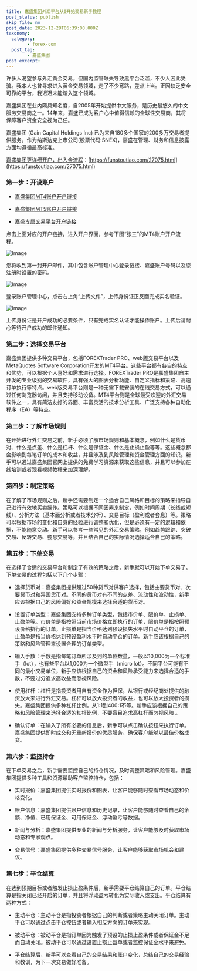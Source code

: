 ```yaml
---
title: 嘉盛集团外汇平台从0开始交易新手教程
post_status: publish
skip_file: no
post_date: 2023-12-29T06:39:00.000Z
taxonomy:
  category:
        - forex-com
  post_tag:
        - 嘉盛集团
post_excerpt: 
---
```

许多人渴望参与外汇黄金交易，但国内监管缺失导致黑平台泛滥，不少人因此受骗。我本人也曾寻求进入黄金交易领域，走了不少弯路，差点上当。正因缺乏安全可靠的平台，我迟迟未能踏入这个领域。

嘉盛集团在业内颇具知名度，自2005年开始提供中文服务，是历史最悠久的中文服务交易商之一。14年来，嘉盛已成为客户心中值得信赖的全球性交易商，其将保障客户资金安全视为己任。

嘉盛集团 (Gain Capital Holdings Inc) 已为来自180多个国家的200多万交易者提供服务。作为纳斯达克上市公司(股票代码:SNEX)，嘉盛在管理、财务和信息披露方面均遵循最高标准。

[嘉盛集团更详细开户，出入金流程](https://funstoutiao.com/27075.html)：[https://funstoutiao.com/27075.html](https://funstoutiao.com/27075.html)

### 第一步：开设账户

* [嘉盛集团MT4账户开户链接](https://s.ssgg.net/jsmt4)

* [嘉盛集团MT5账户开户链接](https://s.ssgg.net/jsmt5)

* [嘉盛专属交易平台开户链接](https://s.ssgg.net/js)

点击上面对应的开户链接，进入开户界面，参考下图“张三”的MT4账户开户流程。

![Image](https://prod-files-secure.s3.us-west-2.amazonaws.com/39ed1227-6d7d-4570-be36-9ccd4a2c4241/7a167aea-686b-400d-af59-4e18eb607a40/640.png?X-Amz-Algorithm=AWS4-HMAC-SHA256&X-Amz-Content-Sha256=UNSIGNED-PAYLOAD&X-Amz-Credential=ASIAZI2LB466R4TTRSR3%2F20250711%2Fus-west-2%2Fs3%2Faws4_request&X-Amz-Date=20250711T101308Z&X-Amz-Expires=3600&X-Amz-Security-Token=IQoJb3JpZ2luX2VjEMr%2F%2F%2F%2F%2F%2F%2F%2F%2F%2FwEaCXVzLXdlc3QtMiJIMEYCIQCVPXZsCHK5szZA9EkmxQhPhCDjosc8iRzcnjlwb4ENqAIhANw6PLf1bQaOot1UiPfkw8OveR50oOmOKm9myFN6hmusKogECNP%2F%2F%2F%2F%2F%2F%2F%2F%2F%2FwEQABoMNjM3NDIzMTgzODA1IgwWcROAWaMuBY6VBXEq3AN4YZZeYd0sPXJLcQC3Tw%2F%2BpQLmiXZWxmK7rqI4CEuqIma9MApjpoyvxxqOfQ6mpKvTScgqaHB9tRAbfXWgy4bbcGoNqGXK%2Fe38MOebREZJILXWRDzYjKFZiWK7Vq4nVUAiNZKDswVPR3cp2zAUA%2BxtvuO5COWWLqZjHj0GT3%2FAjLjVol9P5IBabJcJyO2dGO%2Fl%2FPAbTjzzVCD6KfOzgWvLT9S4Qvu7TN8eGDKP4cADSC74gibom88loqc9X5hQRLDN8UjAo0TXHnPvrNWnw%2B1BIhhkofwUr1C6Bibq5kGZPHvj%2BXF%2FM%2BSf7y9PEMwD0YHC1LAvPd8kjbEr6bn%2BrgTY0%2B9Anuh8dgTZOXClrRevEogPaZRE7mXRobW9auD5nCsf%2F4nkHw2nOto%2F9QaQYVQB2a0%2F%2FwmYYnYk1QyYo7TXUUGVAd5z05zmLZ4J8idW7%2BygUS8p2ZA7CiE1IV3lqYnXqmPmjVWgA5tccwu8qov5loWC2IAh2GuMdbpHXwQb0dEL7%2B5hfn%2Fp8eMcBc9wt1VoCaDeSfAZvyqySPRypFWrxZebZNZp1ctGaokFuW9%2B1vUaykGIGayLWvTChC9TRuIO10cbIvB6ROtdEZtUzcfHhwH2tgcp4JUQ6N0pWTCPucPDBjqkAVf98G6QEUikt9Z8sZN35EW3TAmN8DAX8yxXybACkegBzZqPSgLWh%2FBv7dEaHoe%2BieZFKfNK0tjsO4oCmYxHKEyRFTohAtHp1BQB0IUFnCPDXjjn1nYRLTKvFj4Tyl1c8eNSPmDtOAB7gEopqThcbLMSXXnrboJ9W8K%2BqcXb%2F1fbwmuqXv1PSedmZ3%2BGxCjXjyDA9Gk25%2FsitAcpek%2FkWCAfmMeE&X-Amz-Signature=162ad0bba0e063942dfa71dba24c2b66ea4f551b8b3c7f82707fbb6ebd4f3cb2&X-Amz-SignedHeaders=host&x-amz-checksum-mode=ENABLED&x-id=GetObject)

您将收到第一封开户邮件，其中包含账户管理中心登录链接、嘉盛账户号码以及您注册时设置的密码。

![Image](https://prod-files-secure.s3.us-west-2.amazonaws.com/39ed1227-6d7d-4570-be36-9ccd4a2c4241/eaa1c6b3-2877-4284-a0e1-530e222c27fb/image.png?X-Amz-Algorithm=AWS4-HMAC-SHA256&X-Amz-Content-Sha256=UNSIGNED-PAYLOAD&X-Amz-Credential=ASIAZI2LB466R4TTRSR3%2F20250711%2Fus-west-2%2Fs3%2Faws4_request&X-Amz-Date=20250711T101308Z&X-Amz-Expires=3600&X-Amz-Security-Token=IQoJb3JpZ2luX2VjEMr%2F%2F%2F%2F%2F%2F%2F%2F%2F%2FwEaCXVzLXdlc3QtMiJIMEYCIQCVPXZsCHK5szZA9EkmxQhPhCDjosc8iRzcnjlwb4ENqAIhANw6PLf1bQaOot1UiPfkw8OveR50oOmOKm9myFN6hmusKogECNP%2F%2F%2F%2F%2F%2F%2F%2F%2F%2FwEQABoMNjM3NDIzMTgzODA1IgwWcROAWaMuBY6VBXEq3AN4YZZeYd0sPXJLcQC3Tw%2F%2BpQLmiXZWxmK7rqI4CEuqIma9MApjpoyvxxqOfQ6mpKvTScgqaHB9tRAbfXWgy4bbcGoNqGXK%2Fe38MOebREZJILXWRDzYjKFZiWK7Vq4nVUAiNZKDswVPR3cp2zAUA%2BxtvuO5COWWLqZjHj0GT3%2FAjLjVol9P5IBabJcJyO2dGO%2Fl%2FPAbTjzzVCD6KfOzgWvLT9S4Qvu7TN8eGDKP4cADSC74gibom88loqc9X5hQRLDN8UjAo0TXHnPvrNWnw%2B1BIhhkofwUr1C6Bibq5kGZPHvj%2BXF%2FM%2BSf7y9PEMwD0YHC1LAvPd8kjbEr6bn%2BrgTY0%2B9Anuh8dgTZOXClrRevEogPaZRE7mXRobW9auD5nCsf%2F4nkHw2nOto%2F9QaQYVQB2a0%2F%2FwmYYnYk1QyYo7TXUUGVAd5z05zmLZ4J8idW7%2BygUS8p2ZA7CiE1IV3lqYnXqmPmjVWgA5tccwu8qov5loWC2IAh2GuMdbpHXwQb0dEL7%2B5hfn%2Fp8eMcBc9wt1VoCaDeSfAZvyqySPRypFWrxZebZNZp1ctGaokFuW9%2B1vUaykGIGayLWvTChC9TRuIO10cbIvB6ROtdEZtUzcfHhwH2tgcp4JUQ6N0pWTCPucPDBjqkAVf98G6QEUikt9Z8sZN35EW3TAmN8DAX8yxXybACkegBzZqPSgLWh%2FBv7dEaHoe%2BieZFKfNK0tjsO4oCmYxHKEyRFTohAtHp1BQB0IUFnCPDXjjn1nYRLTKvFj4Tyl1c8eNSPmDtOAB7gEopqThcbLMSXXnrboJ9W8K%2BqcXb%2F1fbwmuqXv1PSedmZ3%2BGxCjXjyDA9Gk25%2FsitAcpek%2FkWCAfmMeE&X-Amz-Signature=086098fc35ee599f9673d3b4a08aaddbfe6928585346f4d87ae904b2d118b3c8&X-Amz-SignedHeaders=host&x-amz-checksum-mode=ENABLED&x-id=GetObject)

登录账户管理中心，点击右上角“上传文件”，上传身份证正反面完成实名验证。

![Image](https://prod-files-secure.s3.us-west-2.amazonaws.com/39ed1227-6d7d-4570-be36-9ccd4a2c4241/54090639-09fc-46b4-a135-e0289f707147/image.png?X-Amz-Algorithm=AWS4-HMAC-SHA256&X-Amz-Content-Sha256=UNSIGNED-PAYLOAD&X-Amz-Credential=ASIAZI2LB466R4TTRSR3%2F20250711%2Fus-west-2%2Fs3%2Faws4_request&X-Amz-Date=20250711T101308Z&X-Amz-Expires=3600&X-Amz-Security-Token=IQoJb3JpZ2luX2VjEMr%2F%2F%2F%2F%2F%2F%2F%2F%2F%2FwEaCXVzLXdlc3QtMiJIMEYCIQCVPXZsCHK5szZA9EkmxQhPhCDjosc8iRzcnjlwb4ENqAIhANw6PLf1bQaOot1UiPfkw8OveR50oOmOKm9myFN6hmusKogECNP%2F%2F%2F%2F%2F%2F%2F%2F%2F%2FwEQABoMNjM3NDIzMTgzODA1IgwWcROAWaMuBY6VBXEq3AN4YZZeYd0sPXJLcQC3Tw%2F%2BpQLmiXZWxmK7rqI4CEuqIma9MApjpoyvxxqOfQ6mpKvTScgqaHB9tRAbfXWgy4bbcGoNqGXK%2Fe38MOebREZJILXWRDzYjKFZiWK7Vq4nVUAiNZKDswVPR3cp2zAUA%2BxtvuO5COWWLqZjHj0GT3%2FAjLjVol9P5IBabJcJyO2dGO%2Fl%2FPAbTjzzVCD6KfOzgWvLT9S4Qvu7TN8eGDKP4cADSC74gibom88loqc9X5hQRLDN8UjAo0TXHnPvrNWnw%2B1BIhhkofwUr1C6Bibq5kGZPHvj%2BXF%2FM%2BSf7y9PEMwD0YHC1LAvPd8kjbEr6bn%2BrgTY0%2B9Anuh8dgTZOXClrRevEogPaZRE7mXRobW9auD5nCsf%2F4nkHw2nOto%2F9QaQYVQB2a0%2F%2FwmYYnYk1QyYo7TXUUGVAd5z05zmLZ4J8idW7%2BygUS8p2ZA7CiE1IV3lqYnXqmPmjVWgA5tccwu8qov5loWC2IAh2GuMdbpHXwQb0dEL7%2B5hfn%2Fp8eMcBc9wt1VoCaDeSfAZvyqySPRypFWrxZebZNZp1ctGaokFuW9%2B1vUaykGIGayLWvTChC9TRuIO10cbIvB6ROtdEZtUzcfHhwH2tgcp4JUQ6N0pWTCPucPDBjqkAVf98G6QEUikt9Z8sZN35EW3TAmN8DAX8yxXybACkegBzZqPSgLWh%2FBv7dEaHoe%2BieZFKfNK0tjsO4oCmYxHKEyRFTohAtHp1BQB0IUFnCPDXjjn1nYRLTKvFj4Tyl1c8eNSPmDtOAB7gEopqThcbLMSXXnrboJ9W8K%2BqcXb%2F1fbwmuqXv1PSedmZ3%2BGxCjXjyDA9Gk25%2FsitAcpek%2FkWCAfmMeE&X-Amz-Signature=27753af99498bbf71a515df7898d78325b60c51b5a6236266b5d419c12307516&X-Amz-SignedHeaders=host&x-amz-checksum-mode=ENABLED&x-id=GetObject)

上传身份证是开户成功的必要条件，只有完成实名认证才能操作账户。上传后请耐心等待开户成功的邮件通知。

### 第二步：选择交易平台

嘉盛集团提供多种交易平台，包括FOREXTrader PRO、web版交易平台以及MetaQuotes Software Corporation开发的MT4平台。这些平台都有各自的特点和优势，可以根据个人喜好和需求进行选择。FOREXTrader PRO是嘉盛集团自主开发的专业级别的交易软件，具有强大的图表分析功能、自定义指标和策略、高速订单执行等特点。web版交易平台则是一种无需下载安装的在线交易方式，可以通过任何浏览器访问，并且支持移动设备。MT4平台则是全球最受欢迎的外汇交易软件之一，具有简洁友好的界面、丰富灵活的技术分析工具、广泛支持各种自动化程序（EA）等特点。

### 第三步：了解市场规则

在开始进行外汇交易之前，新手必须了解市场规则和基本概念，例如什么是货币对、什么是点差、什么是杠杆、什么是保证金、什么是止损止盈等等。这些概念都会影响到每笔订单的成本和收益，并且涉及到风险管理和资金管理方面的知识。新手可以通过嘉盛集团官网上提供的免费学习资源来获取这些信息，并且可以参加在线培训或者观看视频教程来加深理解。

### 第四步：制定策略

在了解了市场规则之后，新手还需要制定一个适合自己风格和目标的策略来指导自己进行有效地买卖操作。策略可以根据不同因素来制定，例如时间周期（长线或短线）、分析方法（基本面分析或者技术分析）、交易目标（盈利或者套息）等。策略可以根据市场的变化和自身的经验进行调整和优化，但是必须有一定的逻辑和依据，不能随意变动。新手可以参考一些常见的外汇交易策略，例如趋势跟踪、突破交易、反转交易、套息交易等，并且结合自己的实际情况选择适合自己的策略。

### 第五步：下单交易

在选择了合适的交易平台和制定了有效的策略之后，新手就可以开始下单交易了。下单交易的过程包括以下几个步骤：

* 选择货币对：嘉盛集团提供超过50种货币对供客户选择，包括主要货币对、次要货币对和异国货币对。不同的货币对有不同的点差、流动性和波动性，新手应该根据自己的风险偏好和资金规模来选择合适的货币对。

* 设置订单类型：嘉盛集团支持多种订单类型，包括市价单、限价单、止损单、止盈单等。市价单是指按照当前市场价格立即执行的订单，限价单是指按照预设价格执行的订单，止损单是指当价格达到预设损失水平时自动平仓的订单，止盈单是指当价格达到预设盈利水平时自动平仓的订单。新手应该根据自己的策略和风险管理来设置合理的订单类型。

* 输入手数：手数是指每笔订单所涉及到的单位数量，一般以10,000为一个标准手（lot），也有些平台以1,000为一个微型手（micro lot）。不同平台可能有不同的最小交易单位，新手应该根据自己的资金和风险承受能力来选择合适的手数，不要过分追求高收益而忽视风险。

* 使用杠杆：杠杆是指投资者用自有资金作为担保，从银行或经纪商处提供的融资放大来进行外汇交易。杠杆可以放大投资者的收益，也可以放大投资者的损失。嘉盛集团提供多种杠杆比例，从1:1到400:1不等。新手应该根据自己的策略和风险管理来选择合适的杠杆比例，不要盲目追求高杠杆而忽视风险 。

* 确认订单：在输入了所有必要的信息后，新手可以点击确认按钮来执行订单。嘉盛集团提供即时成交和无重新报价的优质服务，确保客户能够以最佳价格成交。

### 第六步：监控持仓

在下单交易之后，新手需要监控自己的持仓情况，及时调整策略和风险管理。嘉盛集团提供多种工具和资源帮助客户监控持仓，包括：

* 实时报价：嘉盛集团提供实时报价和图表，让客户能够随时查看市场动态和价格变化。

* 账户信息：嘉盛集团提供账户信息和历史记录，让客户能够随时查看自己的余额、净值、已用保证金、可用保证金、浮动盈亏等数据。

* 新闻与分析：嘉盛集团提供专业的新闻与分析服务，让客户能够及时获取市场动态和专家观点。

* 交易信号：嘉盛集团提供多种交易信号服务，让客户能够获取市场机会和建议。

### 第七步：平仓结算

在达到预期目标或者触发止损止盈条件后，新手需要平仓结算自己的订单。平仓结算是指关闭已经开启的订单，并且将浮动盈亏转化为实际收入或支出。平仓结算有两种方式：

* 主动平仓：主动平仓是指投资者根据自己的判断或者策略主动关闭订单。主动平仓可以通过点击平仓按钮或者输入相反方向的订单来实现。

* 被动平仓：被动平仓是指订单因为触发了预设的止损止盈条件或者保证金不足而自动关闭。被动平仓可以通过设置止损止盈单或者监控保证金水平来避免。

* 平仓结算后，新手可以查看自己的交易结果和账户变化，总结自己的交易经验和教训，为下一次交易做好准备。